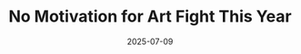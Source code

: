 ---
layout: blog/25/layout.njk
title: "No Motivation for Art Fight This Year"
date: 2025-07-09
permalink: "/more/archive/blog/25/7/noartfight.html"
description: "I want to do Art Fight, but I just can't!"
---